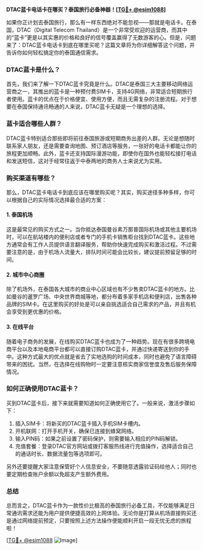 **DTAC蓝卡电话卡在哪买？泰国旅行必备神器！[[TG💪+ @esim1088](https://t.me/s/esim1088)]**

如果你正计划去泰国旅行，那么有一样东西绝对不能忽视——那就是电话卡。在泰国，DTAC（Digital Telecom Thailand）是一个非常受欢迎的运营商，而其中的“蓝卡”更是以其实惠的价格和良好的信号覆盖赢得了无数游客的心。但是，问题来了：DTAC蓝卡电话卡到底在哪里买呢？这篇文章将为你详细解答这个问题，并告诉你如何轻松搞定你的泰国通信需求。

### DTAC蓝卡是什么？

首先，我们来了解一下DTAC蓝卡究竟是什么。DTAC是泰国三大主要移动网络运营商之一，其推出的蓝卡是一种预付费SIM卡，支持4G网络，非常适合短期旅行者使用。蓝卡的优点在于价格便宜、使用方便，而且无需复杂的注册流程。对于想要在泰国保持通讯畅通的人来说，DTAC蓝卡无疑是一个理想的选择。

### 蓝卡适合哪些人群？

DTAC蓝卡特别适合那些即将前往泰国旅游或短期商务出差的人群。无论是想随时联系家人朋友，还是需要查询地图、预订酒店等服务，一张好的电话卡都能让你的旅程更加顺畅。此外，蓝卡还支持国际漫游功能，即使你在国外也能轻松接打电话和发送短信，这对于经常往返于中泰两地的商务人士来说尤为实用。

### 购买渠道有哪些？

那么，DTAC蓝卡电话卡到底应该在哪里购买呢？其实，购买途径多种多样，你可以根据自己的实际情况选择最合适的方案：

#### 1. 泰国机场

这是最常见的购买方式之一。当你抵达泰国曼谷素万那普国际机场或其他主要机场时，可以在航站楼内的便利店或者专门的手机卡销售柜台找到DTAC蓝卡。这些地方通常会有工作人员提供语言翻译服务，帮助你快速完成购买和激活过程。不过需要注意的是，由于机场人流量大，排队时间可能会比较长，建议提前预留足够的时间。

#### 2. 城市中心商圈

除了机场外，在泰国各大城市的商业中心区域也有不少售卖DTAC蓝卡的地方。比如曼谷的暹罗广场、中央世界商城等地，都分布着多家手机店和便利店，出售各种品牌的SIM卡。在这里购买的好处是可以亲自挑选适合自己需求的产品，并且有机会享受到更优惠的价格。

#### 3. 在线平台

随着电子商务的发展，在线购买DTAC蓝卡也成为了一种趋势。现在有很多跨境电商平台以及本地电商平台都可以直接订购DTAC蓝卡，并通过快递寄送到你的手中。这种方式最大的优点就是省去了实地选购的时间成本，同时也避免了语言障碍带来的困扰。当然，在选择在线购物时一定要注意核实商家信誉度及售后服务保障情况。

### 如何正确使用DTAC蓝卡？

买到DTAC蓝卡后，接下来就需要知道如何正确使用它了。一般来说，激活步骤如下：

1. 插入SIM卡：将新买的DTAC蓝卡插入手机SIM卡槽内。
2. 开机联网：打开手机开关，确保已连接到蜂窝网络。
3. 输入PIN码：如果之前设置了密码保护，则需要输入相应的PIN码解锁。
4. 充值套餐：登录DTAC官方网站或拨打客服热线进行充值操作，选择适合自己的通话时长、数据流量包等选项即可。

另外还要提醒大家注意保管好个人信息安全，不要随意透露验证码给他人；同时也要定期检查账户余额以免超支产生额外费用。

### 总结

总而言之，DTAC蓝卡作为一款性价比极高的泰国旅行必备工具，不仅能够满足日常通讯需求还能为用户提供便捷高效的上网体验。无论你是打算从机场直接购买还是通过网络提前预定，只要按照上述方法操作便能顺利开启一段无忧无虑的旅程啦！

[[TG💪+ @esim1088](https://t.me/s/esim1088) ![Image](https://i.postimg.cc/4NQfJmqS/Snipaste-2025-05-13-00-14-12.png)]
